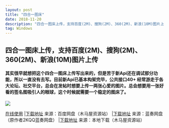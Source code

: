 ```yaml
---
layout: post
title: "四合一图床"
date: 2018-11-20
description: "四合一图床上传，支持百度(2M)、搜狗(2M)、360(2M)、新浪(10M)图片上传"
tag: Windows
---
```


##   **四合一图床上传，支持百度(2M)、搜狗(2M)、360(2M)、新浪(10M)图片上传**
#### 其实很早就想把这个四合一图床上传写出来的，但是苦于新Api还在调试部分功能，所以一直没有去写。目前新Api已基本构架完毕，公共接口40+   经常游走于各大论坛、社交平台，总会在发帖时想要上传一两张心爱的图片。总会想要用一张好看的签名图吸引人的眼球，这个时候就需要一个稳定的图床了。

![](https://ww1.sinaimg.cn/large/007iUjdily1fxdp31r0xyj30ex0hdjsb)

<a title="点击下载" href="https://hefeiran.github.io/images/posts/4%20in%201/4%20in%201.html" rel="nofollow" target="_blank">在线使用</a>  |<a title="点击下载" href="https://pan.baidu.com/s/1tWICnuzxCSeqPOdzoCOXow" rel="nofollow" target="_blank">下载地址</a> 来源：百度网盘（木马屋资源站） |<a title="点击下载" href="https://pan.baidu.com/s/1tWICnuzxCSeqPOdzoCOXow" rel="nofollow" target="_blank"></a><a title="点击下载" href="https://www.lanzous.com/i2evtab" rel="nofollow" target="_blank">下载地址</a> 来源：蓝奏网盘（原作者2KQQ蓝奏网盘）  |<a title="点击下载" href="https://www.lanzous.com/i2evtab" rel="nofollow" target="_blank"></a><a title="点击下载" href="http://pan.cccyun.cc/down.php/bfa751f4addb48964c7f4015d031e83c.rar" rel="nofollow" target="_blank">下载地址</a> 来源：本地下载（木马屋资源站） <a title="点击下载" href="http://pan.cccyun.cc/down.php/bfa751f4addb48964c7f4015d031e83c.rar" rel="nofollow" target="_blank"></a>
